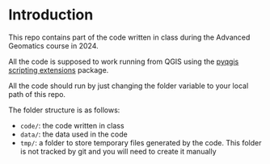 # Introduction

This repo contains part of the code written in class during the Advanced Geomatics course in 2024. 

All the code is supposed to work running from QGIS using the [pyqgis scripting extensions](https://pypi.org/project/pyqgis-scripting-ext/) package.

All the code should run by just changing the folder variable to your local path of this repo.

The folder structure is as follows:

* `code/`: the code written in class
* `data/`: the data used in the code
* `tmp/`: a folder to store temporary files generated by the code. This folder is not tracked by git and you will need to create it manually

